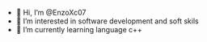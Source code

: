 - 👋 Hi, I’m @EnzoXc07
- 👀 I’m interested in software development and soft skils 
- 🌱 I’m currently learning language c++


<!---
EnzoXc07/EnzoXc07 is a ✨ special ✨ repository because its `README.md` (this file) appears on your GitHub profile.
You can click the Preview link to take a look at your changes.
--->
